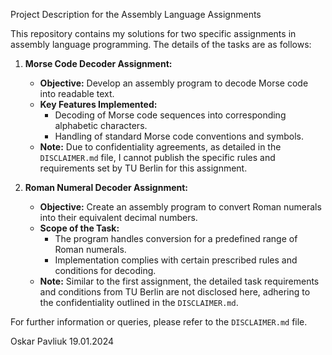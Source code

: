 Project Description for the Assembly Language Assignments

This repository contains my solutions for two specific assignments in assembly language programming. The details of the tasks are as follows:

1. **Morse Code Decoder Assignment:**
    - **Objective:** Develop an assembly program to decode Morse code into readable text.
    - **Key Features Implemented:**
        - Decoding of Morse code sequences into corresponding alphabetic characters.
        - Handling of standard Morse code conventions and symbols.
    - **Note:** Due to confidentiality agreements, as detailed in the `DISCLAIMER.md` file, I cannot publish the specific rules and requirements set by TU Berlin for this assignment.

2. **Roman Numeral Decoder Assignment:**
    - **Objective:** Create an assembly program to convert Roman numerals into their equivalent decimal numbers.
    - **Scope of the Task:**
        - The program handles conversion for a predefined range of Roman numerals.
        - Implementation complies with certain prescribed rules and conditions for decoding.
    - **Note:** Similar to the first assignment, the detailed task requirements and conditions from TU Berlin are not disclosed here, adhering to the confidentiality outlined in the `DISCLAIMER.md`.
    
For further information or queries, please refer to the `DISCLAIMER.md` file.

Oskar Pavliuk
19.01.2024